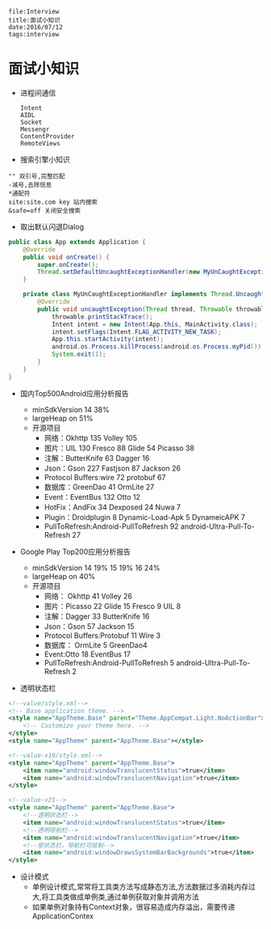 ```
file:Interview
title:面试小知识
date:2016/07/12
tags:interview
```
# 面试小知识
- 进程间通信
  ```
  Intent
  AIDL
  Socket
  Messengr
  ContentProvider
  RemoteViews
  ```
- 搜索引擎小知识
```
"" 双引号,完整匹配
-减号,去除信息
*通配符
site:site.com key 站内搜索
&safe=off 关闭安全搜索
```
- 取出默认闪退Dialog
```java
public class App extends Application {
    @Override
    public void onCreate() {
        super.onCreate();
        Thread.setDefaultUncaughtExceptionHandler(new MyUnCaughtExceptionHandler());
    }

    private class MyUnCaughtExceptionHandler implements Thread.UncaughtExceptionHandler {
        @Override
        public void uncaughtException(Thread thread, Throwable throwable) {
            throwable.printStackTrace();
            Intent intent = new Intent(App.this, MainActivity.class);
            intent.setFlags(Intent.FLAG_ACTIVITY_NEW_TASK);
            App.this.startActivity(intent);
            android.os.Process.killProcess(android.os.Process.myPid());
            System.exit(1);
        }
    }
}
```
- 国内Top500Android应用分析报告
  * minSdkVersion 14 38%
  * largeHeap on 51%
  * 开源项目
    - 网络：Okhttp 135 Volley 105
    - 图片：UIL 130 Fresco 88 Glide 54 Picasso 38
    - 注解：ButterKnife 63 Dagger 16
    - Json：Gson 227 Fastjson 87 Jackson 26
    - Protocol Buffers:wire 72 protobuf 67
    - 数据库：GreenDao 41 OrmLite 27
    - Event：EventBus 132 Otto 12
    - HotFix：AndFix 34 Dexposed 24 Nuwa 7
    - Plugin：Droidplugin 8 Dynamic-Load-Apk 5 DynameicAPK 7
    - PullToRefresh:Android-PullToRefresh 92 android-Ultra-Pull-To-Refresh 27

- Google Play Top200应用分析报告
  * minSdkVersion 14 19% 15 19% 16 24%
  * largeHeap on 40%
  * 开源项目
    - 网络： Okhttp 41 Volley 26
    - 图片：Picasso 22 Glide 15 Fresco 9 UIL 8
    - 注解：Dagger 33 ButterKnife 16
    - Json：Gson 57 Jackson 15
    - Protocol Buffers:Protobuf 11 Wire 3
    - 数据库： OrmLite 5 GreenDao4
    - Event:Otto 18 EventBus 17
    - PullToRefresh:Android-PullToRefresh 5 android-Ultra-Pull-To-Refresh 2

- 透明状态栏

```xml
<!--value/style.xml-->
<!-- Base application theme. -->
<style name="AppTheme.Base" parent="Theme.AppCompat.Light.NoActionBar">
    <!-- Customize your theme here. -->
</style>
<style name="AppTheme" parent="AppTheme.Base"></style>

<!--value-v19/style.xml-->
<style name="AppTheme" parent="AppTheme.Base">
    <item name="android:windowTranslucentStatus">true</item>
    <item name="android:windowTranslucentNavigation">true</item>
</style>

<!--value-v21-->
<style name="AppTheme" parent="AppTheme.Base">
    <!--透明状态栏-->
    <item name="android:windowTranslucentStatus">true</item>
    <!--透明导航栏-->
    <item name="android:windowTranslucentNavigation">true</item>
    <!--使状态栏，导航栏可绘制-->
    <item name="android:windowDrawsSystemBarBackgrounds">true</item>
</style>
```

- 设计模式
  * 单例设计模式,常常将工具类方法写成静态方法,方法数据过多消耗内存过大,将工具类做成单例类,通过单例获取对象并调用方法
  * 如果单例对象持有Context对象，很容易造成内存溢出，需要传递ApplicationContex
